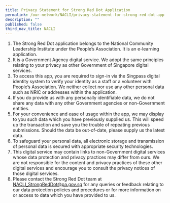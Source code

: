 ```yaml
---
title: Privacy Statement for Strong Red Dot Application
permalink: /our-network/NACLI/privacy-statement-for-strong-red-dot-app
description: ""
published: false
third_nav_title: NACLI
---
```

1. The Strong Red Dot application belongs to the National Community Leadership Institute under the People’s Association. It is an e-learning application.
2. It is a Government Agency digital service. We adopt the same principles relating to your privacy as other Government of Singapore digital services.
3. To access this app, you are required to sign-in via the Singpass digital identity system to verify your identity as a staff or a volunteer with People’s Association. We neither collect nor use any other personal data such as NRIC or addresses within the application.
4. If you do provide us with any personally identifiable data, we do not share any data with any other Government agencies or non-Government entities.
5. For your convenience and ease of usage within the app, we may display to you such data which you have previously supplied us. This will speed up the transaction and save you the trouble of repeating previous submissions. Should the data be out-of-date, please supply us the latest data.
6. To safeguard your personal data, all electronic storage and transmission of personal data is secured with appropriate security technologies.
7. This digital service may contain links to non-Government digital services whose data protection and privacy practices may differ from ours. We are not responsible for the content and privacy practices of these other digital services and encourage you to consult the privacy notices of those digital services.
8. Please contact the Strong Red Dot team at NACLI_StrongRedDot@pa.gov.sg for any queries or feedback relating to our data protection policies and procedures or for more information on or access to data which you have provided to us.
